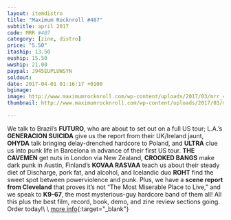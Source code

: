 ```yaml
---
layout: itemdistro
title: "Maximum Rocknroll #407"
subtitle: april 2017
code: MRR #407
category: [zine, distro]
price: "5.50"
itaship: 13.50
euship: 15.50
wwship: 21.00
paypal: J945EUPLUWSYN
soldout:
date: 2017-04-01 01:16:17 +0100
bgimage:
image: http://www.maximumrocknroll.com/wp-content/uploads/2017/03/mrr_407_cvr.jpg
thumbnail: http://www.maximumrocknroll.com/wp-content/uploads/2017/03/mrr_407_cvr.jpg

---
```


We talk to Brazil’s **FUTURO**, who are about to set out on a full US tour; L.A.’s **GENERACION SUICIDA** give us the report from their UK/Ireland jaunt, **OHYDA** talk bringing delay-drenched hardcore to Poland, and **ULTRA** clue us into punk life in Barcelona in advance of their first US tour. **THE CAVEMEN** get nuts in London via New Zealand, **CROOKED BANGS** make dark punk in Austin, Finland’s **KOVAA RASVAA** teach us about their steady diet of Discharge, pork fat, and alcohol, and Icelandic duo **ROHT** find the sweet spot between powerviolence and punk. Plus, we have a **scene report from Cleveland** that proves it’s not “The Most Miserable Place to Live,” and we speak to **K9-67**, the most mysterious-guy hardcore band of them all! All this plus the best film, record, book, demo, and zine review sections going. Order today!\\
\\
[more info](http://www.maximumrocknroll.com){:target="_blank"}